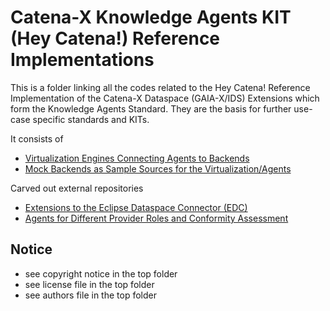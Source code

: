 # Catena-X Knowledge Agents KIT (Hey Catena!) Reference Implementations

This is a folder linking all the codes related to the Hey Catena! Reference Implementation of the 
Catena-X Dataspace (GAIA-X/IDS) Extensions which form the Knowledge Agents Standard. They are the basis
for further use-case specific standards and KITs. 

It consists of

- [Virtualization Engines Connecting Agents to Backends](virtualize)
- [Mock Backends as Sample Sources for the Virtualization/Agents](mock)

Carved out external repositories

- [Extensions to the Eclipse Dataspace Connector (EDC)](https://github.com/catenax-ng/product-agents-edc)
- [Agents for Different Provider Roles and Conformity Assessment](https://github.com/catenax-ng/product-agents)

## Notice

* see copyright notice in the top folder
* see license file in the top folder
* see authors file in the top folder


